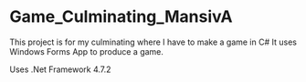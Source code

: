 # Game_Culminating_MansivA

This project is for my culminating where I have to make a game in C# It uses Windows Forms App to produce a game.

Uses .Net Framework 4.7.2
